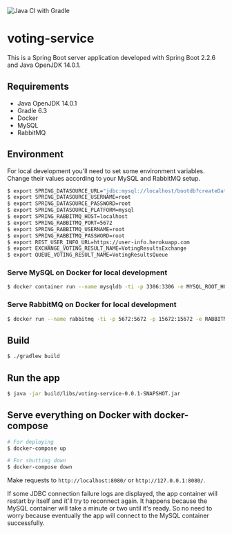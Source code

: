 ![Java CI with Gradle](https://github.com/pedroeml/voting-service/workflows/Java%20CI%20with%20Gradle/badge.svg)

# voting-service
This is a Spring Boot server application developed with Spring Boot 2.2.6 and Java OpenJDK 14.0.1.

## Requirements

- Java OpenJDK 14.0.1
- Gradle 6.3
- Docker
- MySQL
- RabbitMQ

## Environment

For local development you'll need to set some environment variables. Change their values according to your MySQL and RabbitMQ setup.

```bash
$ export SPRING_DATASOURCE_URL="jdbc:mysql://localhost/bootdb?createDatabaseIfNotExist=true&autoReconnect=true"
$ export SPRING_DATASOURCE_USERNAME=root
$ export SPRING_DATASOURCE_PASSWORD=root
$ export SPRING_DATASOURCE_PLATFORM=mysql
$ export SPRING_RABBITMQ_HOST=localhost
$ export SPRING_RABBITMQ_PORT=5672
$ export SPRING_RABBITMQ_USERNAME=root
$ export SPRING_RABBITMQ_PASSWORD=root
$ export REST_USER_INFO_URL=https://user-info.herokuapp.com
$ export EXCHANGE_VOTING_RESULT_NAME=VotingResultsExchange
$ export QUEUE_VOTING_RESULT_NAME=VotingResultsQueue
```

### Serve MySQL on Docker for local development

```bash
$ docker container run --name mysqldb -ti -p 3306:3306 -e MYSQL_ROOT_HOST=% -e MYSQL_ROOT_PASSWORD=root -e MYSQL_DATABASE=bootdb -d mysql
```

### Serve RabbitMQ on Docker for local development

```bash
$ docker run --name rabbitmq -ti -p 5672:5672 -p 15672:15672 -e RABBITMQ_DEFAULT_USER=root -e RABBITMQ_DEFAULT_PASS=root --hostname my-rabbitmq -d rabbitmq:management-alpine
```

## Build

```bash
$ ./gradlew build
```

## Run the app

```bash
$ java -jar build/libs/voting-service-0.0.1-SNAPSHOT.jar
```

## Serve everything on Docker with docker-compose

```bash
# For deploying
$ docker-compose up

# For shutting down
$ docker-compose down
```

Make requests to `http://localhost:8080/` or `http://127.0.0.1:8080/`.

If some JDBC connection failure logs are displayed, the app container will restart by itself and it'll try to reconnect
again. It happens because the MySQL container will take a minute or two until it's ready. So no need to worry because
eventually the app will connect to the MySQL container successfully.

